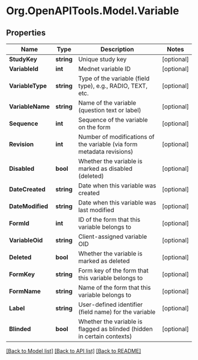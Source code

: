 # Org.OpenAPITools.Model.Variable

## Properties

Name | Type | Description | Notes
------------ | ------------- | ------------- | -------------
**StudyKey** | **string** | Unique study key | [optional] 
**VariableId** | **int** | Mednet variable ID | [optional] 
**VariableType** | **string** | Type of the variable (field type), e.g., RADIO, TEXT, etc. | [optional] 
**VariableName** | **string** | Name of the variable (question text or label) | [optional] 
**Sequence** | **int** | Sequence of the variable on the form | [optional] 
**Revision** | **int** | Number of modifications of the variable (via form metadata revisions) | [optional] 
**Disabled** | **bool** | Whether the variable is marked as disabled (deleted) | [optional] 
**DateCreated** | **string** | Date when this variable was created | [optional] 
**DateModified** | **string** | Date when this variable was last modified | [optional] 
**FormId** | **int** | ID of the form that this variable belongs to | [optional] 
**VariableOid** | **string** | Client-assigned variable OID | [optional] 
**Deleted** | **bool** | Whether the variable is marked as deleted | [optional] 
**FormKey** | **string** | Form key of the form that this variable belongs to | [optional] 
**FormName** | **string** | Name of the form that this variable belongs to | [optional] 
**Label** | **string** | User-defined identifier (field name) for the variable | [optional] 
**Blinded** | **bool** | Whether the variable is flagged as blinded (hidden in certain contexts) | [optional] 

[[Back to Model list]](../../README.md#documentation-for-models) [[Back to API list]](../../README.md#documentation-for-api-endpoints) [[Back to README]](../../README.md)

